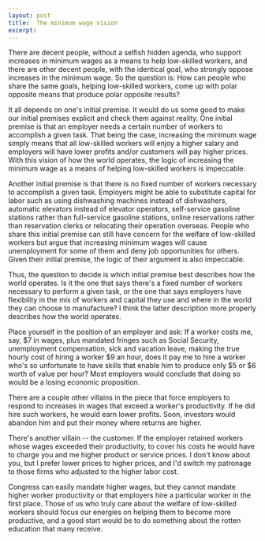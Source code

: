 ```yaml
---
layout: post
title:  The minimum wage vision
excerpt:
---
```












There are decent people, without a selfish hidden agenda, who support increases in minimum wages as a means to help low-skilled workers, and there are other decent people, with the identical goal, who strongly oppose increases in the minimum wage. So the question is: How can people who share the same goals, helping low-skilled workers, come up with polar opposite means that produce polar opposite results?

It all depends on one's initial premise. It would do us some good to make our initial premises explicit and check them against reality. One initial premise is that an employer needs a certain number of workers to accomplish a given task. That being the case, increasing the minimum wage simply means that all low-skilled workers will enjoy a higher salary and employers will have lower profits and/or customers will pay higher prices. With this vision of how the world operates, the logic of increasing the minimum wage as a means of helping low-skilled workers is impeccable.

Another initial premise is that there is no fixed number of workers necessary to accomplish a given task. Employers might be able to substitute capital for labor such as using dishwashing machines instead of dishwashers, automatic elevators instead of elevator operators, self-service gasoline stations rather than full-service gasoline stations, online reservations rather than reservation clerks or relocating their operation overseas. People who share this initial premise can still have concern for the welfare of low-skilled workers but argue that increasing minimum wages will cause unemployment for some of them and deny job opportunities for others. Given their initial premise, the logic of their argument is also impeccable.

Thus, the question to decide is which initial premise best describes how the world operates. Is it the one that says there's a fixed number of workers necessary to perform a given task, or the one that says employers have flexibility in the mix of workers and capital they use and where in the world they can choose to manufacture? I think the latter description more properly describes how the world operates.

Place yourself in the position of an employer and ask: If a worker costs me, say, $7 in wages, plus mandated fringes such as Social Security, unemployment compensation, sick and vacation leave, making the true hourly cost of hiring a worker $9 an hour, does it pay me to hire a worker who's so unfortunate to have skills that enable him to produce only $5 or $6 worth of value per hour? Most employers would conclude that doing so would be a losing economic proposition.

There are a couple other villains in the piece that force employers to respond to increases in wages that exceed a worker's productivity. If he did hire such workers, he would earn lower profits. Soon, investors would abandon him and put their money where returns are higher.

There's another villain -- the customer. If the employer retained workers whose wages exceeded their productivity, to cover his costs he would have to charge you and me higher product or service prices. I don't know about you, but I prefer lower prices to higher prices, and I'd switch my patronage to those firms who adjusted to the higher labor cost.

Congress can easily mandate higher wages, but they cannot mandate higher worker productivity or that employers hire a particular worker in the first place. Those of us who truly care about the welfare of low-skilled workers should focus our energies on helping them to become more productive, and a good start would be to do something about the rotten education that many receive.


